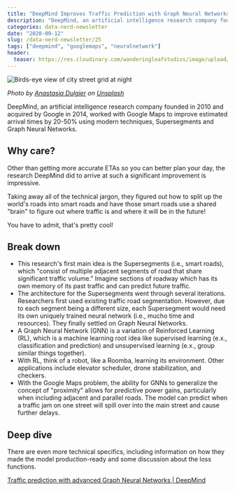 ```yaml
---
title: "DeepMind Improves Traffic Prediction with Graph Neural Networks (Data Nerd Newsletter #25)"
description: "DeepMind, an artificial intelligence research company founded in 2010 and acquired by Google in 2014, worked with Google Maps to improve estimated arrival times by 20-50% using modern techniques, Supersegments and Graph Neural Networks."
categories: data-nerd-newsletter
date: "2020-09-12"
slug: /data-nerd-newsletter/25
tags: ["deepmind", "googlemaps", "neuralnetwork"]
header:
  teaser: https://res.cloudinary.com/wanderingleafstudios/image/upload/c_scale,h_630,w_1200/v1600140645/chrisjmears.com/blog/anastasia-dulgier-OKOOGO578eo-unsplash.jpg
---
```


![Birds-eye view of city street grid at night](https://res.cloudinary.com/wanderingleafstudios/image/upload/c_scale,h_630,w_1200/v1600140645/chrisjmears.com/blog/anastasia-dulgier-OKOOGO578eo-unsplash.jpg)

*Photo by [Anastasia Dulgier](https://unsplash.com/@dulgier?utm_source=unsplash&utm_medium=referral&utm_content=creditCopyText) on [Unsplash](https://unsplash.com/s/photos/graph-network?utm_source=unsplash&utm_medium=referral&utm_content=creditCopyText)*

DeepMind, an artificial intelligence research company founded in 2010 and acquired by Google in 2014, worked with Google Maps to improve estimated arrival times by 20-50% using modern techniques, Supersegments and Graph Neural Networks.

## Why care?

Other than getting more accurate ETAs so you can better plan your day, the research DeepMind did to arrive at such a significant improvement is impressive.

Taking away all of the technical jargon, they figured out how to split up the world's roads into smart roads and have those smart roads use a shared "brain" to figure out where traffic is and where it will be in the future!

You have to admit, that's pretty cool!

## Break down

- This research's first main idea is the Supersegments (i.e., smart roads), which "consist of multiple adjacent segments of road that share significant traffic volume." Imagine sections of roadway which has its own memory of its past traffic and can predict future traffic.
- The architecture for the Supersegments went through several iterations. Researchers first used existing traffic road segmentation. However, due to each segment being a different size, each Supersegment would need its own uniquely trained neural network (i.e., mucho time and resources). They finally settled on Graph Neural Networks.
- A Graph Neural Network (GNN) is a variation of Reinforced Learning (RL), which is a machine learning root idea like supervised learning (e.x., classification and prediction) and unsupervised learning (e.x., group similar things together).
- With RL, think of a robot, like a Roomba, learning its environment. Other applications include elevator scheduler, drone stabilization, and checkers.
- With the Google Maps problem, the ability for GNNs to generalize the concept of "proximity" allows for predictive power gains, particularly when including adjacent and parallel roads. The model can predict when a traffic jam on one street will spill over into the main street and cause further delays.

## Deep dive

There are even more technical specifics, including information on how they made the model production-ready and some discussion about the loss functions.

[Traffic prediction with advanced Graph Neural Networks | DeepMind](https://deepmind.com/blog/article/traffic-prediction-with-advanced-graph-neural-networks)
